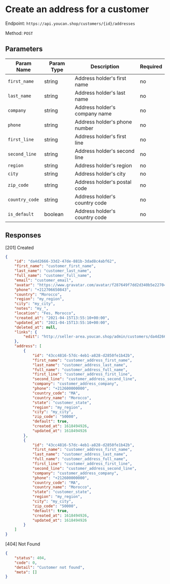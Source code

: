 # Create an address for a customer

Endpoint: `https://api.youcan.shop/customers/{id}/addresses`

Method: `POST`

<a name="parameters"></a>

## Parameters

| Param Name     | Param Type | Description                   | Required |
| -------------- | ---------- | ----------------------------- | -------- |
| `first_name`   | string     | Address holder's first name   | no       |
| `last_name`    | string     | Address holder's last name    | no       |
| `company`      | string     | Address holder's company name | no       |
| `phone`        | string     | Address holder's phone number | no       |
| `first_line`   | string     | Address holder's first line   | no       |
| `second_line`  | string     | Address holder's second line  | no       |
| `region`       | string     | Address holder's region       | no       |
| `city`         | string     | Address holder's city         | no       |
| `zip_code`     | string     | Address holder's postal code  | no       |
| `country_code` | string     | Address holder's country code | no       |
| `is_default`   | boolean    | Address holder's country code | no       |

<a name="response"></a>
## Responses

[201] Created

```json
{
    "id": "da4d2666-33d2-47de-881b-3dad8c4abf62",
    "first_name": "customer_first_name",
    "last_name": "customer_last_name",
    "full_name": "customer_full_name",
    "email": "customer_email",
    "avatar": "https://www.gravatar.com/avatar/f287649f7dd2d340b5e22704b3622ecd?s=100&d=http://api.youcan.shop/store-admin/images/generic_avatar.png",
    "phone": "+212706650843",
    "country": "Morocco",
    "region": "my_region",
    "city": "my_city",
    "notes": "my_",
    "location": "Fes, Morocco",
    "created_at": "2021-04-15T13:55:10+00:00",
    "updated_at": "2021-04-15T13:55:10+00:00",
    "deleted_at": null,
    "links": {
        "edit": "http://seller-area.youcan.shop/admin/customers/da4d2666-33d2-47de-881b-3dad8c4abf62/edit"
    },
    "address": [
        {
            "id": "43cc4816-57dc-4eb1-a828-d2850fe1b42b",
            "first_name": "customer_address_first_name",
            "last_name": "customer_address_last_name",
            "full_name": "customer_address_full_name",
            "first_line": "customer_address_first_line",
            "second_line": "customer_address_second_line",
            "company": "customer_address_company",
            "phone": "+212600000000",
            "country_code": "MA",
            "country_name": "Morocco",
            "state": "customer_state",
            "region": "my_region",
            "city": "my_city",
            "zip_code": "50000",
            "default": true,
            "created_at": 1618494926,
            "updated_at": 1618494926
        },
        {
            "id": "43cc4816-57dc-4eb1-a828-d2850fe1b42b",
            "first_name": "customer_address_first_name",
            "last_name": "customer_address_last_name",
            "full_name": "customer_address_full_name",
            "first_line": "customer_address_first_line",
            "second_line": "customer_address_second_line",
            "company": "customer_address_company",
            "phone": "+212600000000",
            "country_code": "MA",
            "country_name": "Morocco",
            "state": "customer_state",
            "region": "my_region",
            "city": "my_city",
            "zip_code": "50000",
            "default": true,
            "created_at": 1618494926,
            "updated_at": 1618494926
        }
    ]
}
```

[404] Not Found

```json
{
    "status": 404,
    "code": 0,
    "detail": "Customer not found",
    "meta": []
}
```

